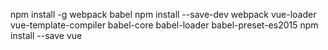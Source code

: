 npm install -g webpack babel
npm install --save-dev webpack vue-loader vue-template-compiler babel-core babel-loader babel-preset-es2015
npm install --save vue
